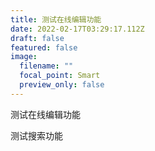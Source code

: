 ```yaml
---
title: 测试在线编辑功能
date: 2022-02-17T03:29:17.112Z
draft: false
featured: false
image:
  filename: ""
  focal_point: Smart
  preview_only: false
---
```

测试在线编辑功能

测试搜索功能